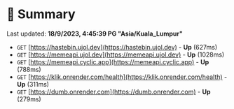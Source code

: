 # 📖 Summary
Last updated: **18/9/2023, 4:45:39 PG "Asia/Kuala_Lumpur"**

- `GET` [https://hastebin.ujol.dev](https://hastebin.ujol.dev) - **Up** (627ms)
- `GET` [https://memeapi.ujol.dev](https://memeapi.ujol.dev) - **Up** (1028ms)
- `GET` [https://memeapi.cyclic.app](https://memeapi.cyclic.app) - **Up** (788ms)
- `GET` [https://klik.onrender.com/health](https://klik.onrender.com/health) - **Up** (311ms)
- `GET` [https://dumb.onrender.com](https://dumb.onrender.com) - **Up** (279ms)
